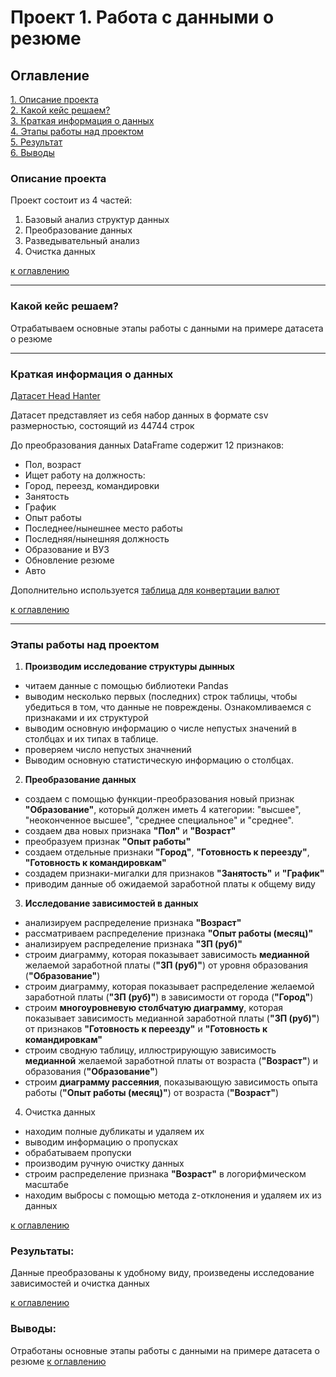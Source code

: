 # Проект 1. Работа с данными о резюме

## Оглавление  
[1. Описание проекта](#описание-проекта)  
[2. Какой кейс решаем?](#какой-кейс-решаем)  
[3. Краткая информация о данных](#краткая-информация-о-данных)  
[4. Этапы работы над проектом](#этапы-работы-над-проектом)  
[5. Результат](#результат)    
[6. Выводы](#выводы) 

### Описание проекта    
Проект состоит из 4 частей:
1. Базовый анализ структур данных
2. Преобразование данных
3. Разведывательный анализ
4. Очистка данных

[к оглавлению](#оглавление)

___
### Какой кейс решаем?    
Отрабатываем основные этапы работы с данными на примере датасета о резюме
___
### Краткая информация о данных
[Датасет Head Hanter](https://drive.google.com/file/d/1Kb78mAWYKcYlellTGhIjPI-bCcKbGuTn/view)

Датасет представляет из себя набор данных в формате csv размерностью, состоящий из 44744 строк

До преобразования данных DataFrame содержит 12 признаков:
+ Пол, возраст
+ Ищет работу на должность:
+ Город, переезд, командировки 
+ Занятость 
+ График
+ Опыт работы
+ Последнее/нынешнее место работы 
+ Последняя/нынешняя должность
+ Образование и ВУЗ
+ Обновление резюме
+ Авто

Дополнительно используется [таблица для конвертации валют](https://lms-cdn.skillfactory.ru/assets/courseware/v1/15abf80f45a2f3e93c3274101b451c67/asset-v1:SkillFactory+DSPR-2.0+14JULY2021+type@asset+block/ExchangeRates.zip)

[к оглавлению](#оглавление)

___
### Этапы работы над проектом  
1. __Производим исследование структуры дынных__
+ читаем данные с помощью библиотеки Pandas
+ выводим несколько первых (последних) строк таблицы, чтобы убедиться в том, что данные не повреждены. Ознакомливаемся с признаками и их структурой
+ выводим основную информацию о числе непустых значений в столбцах и их типах в таблице.
+ проверяем число непустых значнений
+ Выводим основную статистическую информацию о столбцах.
2. __Преобразование данных__
+ создаем с помощью функции-преобразования новый признак **"Образование"**, который должен иметь 4 категории: "высшее", "неоконченное высшее", "среднее специальное" и "среднее".
+ создаем два новых признака **"Пол"** и **"Возраст"**
+ преобразуем признак **"Опыт работы"**
+ создаем отдельные признаки **"Город"**, **"Готовность к переезду"**, **"Готовность к командировкам"**
+ создадем признаки-мигалки для признаков **"Занятость"** и **"График"**
+ приводим данные об ожидаемой заработной платы к общему виду
3. **Исследование зависимостей в данных**
+ анализируем распределение признака **"Возраст"**
+ рассматриваем распределение признака **"Опыт работы (месяц)"**
+ анализируем распределение признака **"ЗП (руб)"**
+ строим диаграмму, которая показывает зависимость **медианной** желаемой заработной платы (**"ЗП (руб)"**) от уровня образования (**"Образование"**)
+ строим диаграмму, которая показывает распределение желаемой заработной платы (**"ЗП (руб)"**) в зависимости от города (**"Город"**)
+ строим **многоуровневую столбчатую диаграмму**, которая показывает зависимость медианной заработной платы (**"ЗП (руб)"**) от признаков **"Готовность к переезду"** и **"Готовность к командировкам"**
+ строим сводную таблицу, иллюстрирующую зависимость **медианной** желаемой заработной платы от возраста (**"Возраст"**) и образования (**"Образование"**)
+ строим **диаграмму рассеяния**, показывающую зависимость опыта работы (**"Опыт работы (месяц)"**) от возраста (**"Возраст"**)
4. Очистка данных
+ находим полные дубликаты и удаляем их
+ выводим информацию о пропусках
+ обрабатываем пропуски
+ производим ручную очистку данных
+ строим распределение признака **"Возраст"** в логорифмическом масштабе
+ находим выбросы с помощью метода z-отклонения и удаляем их из данных

[к оглавлению](оглавление)


### Результаты:  
Данные преобразованы к удобному виду, произведены исследование зависимостей и очистка данных

[к оглавлению](#оглавление)


### Выводы:  
Отработаны основные этапы работы с данными на примере датасета о резюме
[к оглавлению](#оглавление)